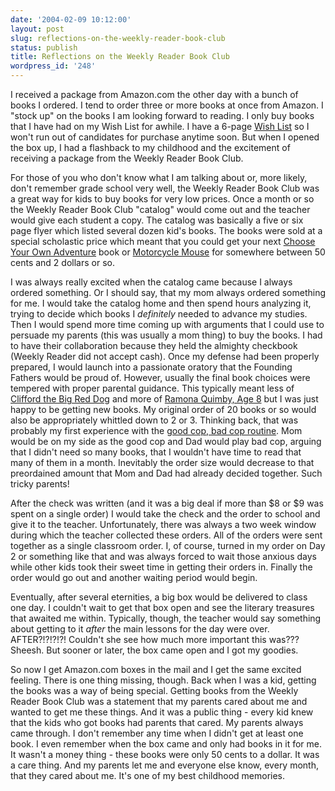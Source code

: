 ```yaml
---
date: '2004-02-09 10:12:00'
layout: post
slug: reflections-on-the-weekly-reader-book-club
status: publish
title: Reflections on the Weekly Reader Book Club
wordpress_id: '248'
---
```


I received a package from Amazon.com the other day with a bunch of books I ordered. I tend to order three or more books at once from Amazon. I "stock up" on the books I am looking forward to reading. I only buy books that I have had on my Wish List for awhile. I have a 6-page [Wish List](http://www.amazon.com/gp/registry/registry.html/ref=cm_wl_topnav_gateway/102-4611212-3484119?type=wishlist) so I won't run out of candidates for purchase anytime soon. But when I opened the box up, I had a flashback to my childhood and the excitement of receiving a package from the Weekly Reader Book Club.  

  

For those of you who don't know what I am talking about or, more likely, don't remember grade school very well, the Weekly Reader Book Club was a great way for kids to buy books for very low prices. Once a month or so the Weekly Reader Book Club "catalog" would come out and the teacher would give each student a copy. The catalog was basically a five or six page flyer which listed several dozen kid's books. The books were sold at a special scholastic price which meant that you could get your next [Choose Your Own Adventure](http://www.gamebooks.org/cyoalist.htm) book or [Motorcycle Mouse](http://www.amazon.com/exec/obidos/tg/detail/-/0380709244/102-4611212-3484119?v=glance) for somewhere between 50 cents and 2 dollars or so.  

  

I was always really excited when the catalog came because I always ordered something. Or I should say, that my mom always ordered something for me. I would take the catalog home and then spend hours analyzing it, trying to decide which books I *definitely* needed to advance my studies. Then I would spend more time coming up with arguments that I could use to persuade my parents (this was usually a mom thing) to buy the books. I had to have their collaboration because they held the almighty checkbook (Weekly Reader did not accept cash). Once my defense had been properly prepared, I would launch into a passionate oratory that the Founding Fathers would be proud of. However, usually the final book choices were tempered with proper parental guidance. This typically meant less of [Clifford the Big Red Dog](http://www.scholastic.com/clifford/noflash.htm) and more of [Ramona Quimby, Age 8](http://www.amazon.com/exec/obidos/tg/detail/-/0380709562/102-4611212-3484119?v=glance) but I was just happy to be getting new books. My original order of 20 books or so would also be appropriately whittled down to 2 or 3. Thinking back, that was probably my first experience with the [good cop, bad cop routine](http://www.smh.com.au/articles/2003/12/17/1071337031960.html?from=storyrhs). Mom would be on my side as the good cop and Dad would play bad cop, arguing that I didn't need so many books, that I wouldn't have time to read that many of them in a month. Inevitably the order size would decrease to that preordained amount that Mom and Dad had already decided together. Such tricky parents!  

  

After the check was written (and it was a big deal if more than $8 or $9 was spent on a single order) I would take the check and the order to school and give it to the teacher. Unfortunately, there was always a two week window during which the teacher collected these orders. All of the orders were sent together as a single classroom order. I, of course, turned in my order on Day 2 or something like that and was always forced to wait those anxious days while other kids took their sweet time in getting their orders in. Finally the order would go out and another waiting period would begin.  

  

Eventually, after several eternities, a big box would be delivered to class one day. I couldn't wait to get that box open and see the literary treasures that awaited me within. Typically, though, the teacher would say something about getting to it *after* the main lessons for the day were over. AFTER?!?!?!?! Couldn't she see how much more important this was??? Sheesh. But sooner or later, the box came open and I got my goodies.  

  

So now I get Amazon.com boxes in the mail and I get the same excited feeling. There is one thing missing, though. Back when I was a kid, getting the books was a way of being special. Getting books from the Weekly Reader Book Club was a statement that my parents cared about me and wanted to get me these things. And it was a public thing - every kid knew that the kids who got books had parents that cared. My parents always came through. I don't remember any time when I didn't get at least one book. I even remember when the box came and only had books in it for me. It wasn't a money thing - these books were only 50 cents to a dollar. It was a care thing. And my parents let me and everyone else know, every month, that they cared about me. It's one of my best childhood memories.

